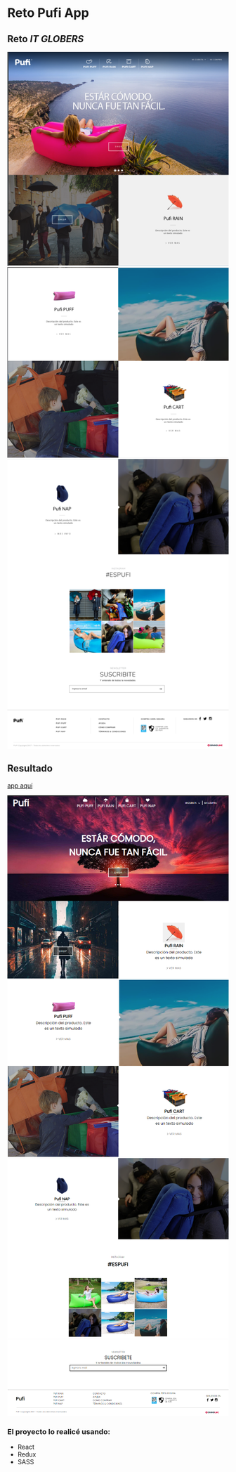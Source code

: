 # Reto Pufi App

## Reto _IT GLOBERS_

![imagen prototipo 1](/src/assets/imagesmd/proto1.png "prototipo")
![imagen prototipo 2](/src/assets/imagesmd/proto2.png "prototipo")
![imagen prototipo 3](/src/assets/imagesmd/proto3.png "prototipo")

## Resultado
[app aquí]()

![imagen prototipo 1](/src/assets/imagesmd/result1.png "prototipo")
![imagen prototipo 1](/src/assets/imagesmd/result2.png "prototipo")
![imagen prototipo 1](/src/assets/imagesmd/result3.png "prototipo")
![imagen prototipo 1](/src/assets/imagesmd/result4.png "prototipo")

### El proyecto lo realicé usando:
- React
- Redux
- SASS









   
